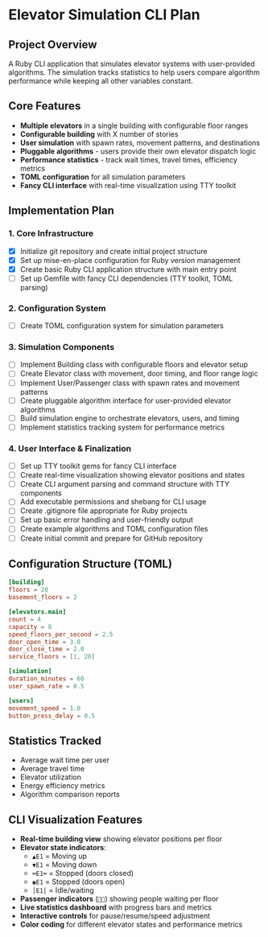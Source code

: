 # Elevator Simulation CLI Plan

## Project Overview
A Ruby CLI application that simulates elevator systems with user-provided algorithms. The simulation tracks statistics to help users compare algorithm performance while keeping all other variables constant.

## Core Features
- **Multiple elevators** in a single building with configurable floor ranges
- **Configurable building** with X number of stories
- **User simulation** with spawn rates, movement patterns, and destinations
- **Pluggable algorithms** - users provide their own elevator dispatch logic
- **Performance statistics** - track wait times, travel times, efficiency metrics
- **TOML configuration** for all simulation parameters
- **Fancy CLI interface** with real-time visualization using TTY toolkit

## Implementation Plan

### 1. Core Infrastructure
- [x] Initialize git repository and create initial project structure
- [x] Set up mise-en-place configuration for Ruby version management
- [x] Create basic Ruby CLI application structure with main entry point
- [ ] Set up Gemfile with fancy CLI dependencies (TTY toolkit, TOML parsing)

### 2. Configuration System
- [ ] Create TOML configuration system for simulation parameters

### 3. Simulation Components
- [ ] Implement Building class with configurable floors and elevator setup
- [ ] Create Elevator class with movement, door timing, and floor range logic
- [ ] Implement User/Passenger class with spawn rates and movement patterns
- [ ] Create pluggable algorithm interface for user-provided elevator algorithms
- [ ] Build simulation engine to orchestrate elevators, users, and timing
- [ ] Implement statistics tracking system for performance metrics

### 4. User Interface & Finalization
- [ ] Set up TTY toolkit gems for fancy CLI interface
- [ ] Create real-time visualization showing elevator positions and states
- [ ] Create CLI argument parsing and command structure with TTY components
- [ ] Add executable permissions and shebang for CLI usage
- [ ] Create .gitignore file appropriate for Ruby projects
- [ ] Set up basic error handling and user-friendly output
- [ ] Create example algorithms and TOML configuration files
- [ ] Create initial commit and prepare for GitHub repository

## Configuration Structure (TOML)
```toml
[building]
floors = 20
basement_floors = 2

[elevators.main]
count = 4
capacity = 8
speed_floors_per_second = 2.5
door_open_time = 3.0
door_close_time = 2.0
service_floors = [1, 20]

[simulation]
duration_minutes = 60
user_spawn_rate = 0.5

[users]
movement_speed = 1.0
button_press_delay = 0.5
```

## Statistics Tracked
- Average wait time per user
- Average travel time
- Elevator utilization
- Energy efficiency metrics
- Algorithm comparison reports

## CLI Visualization Features
- **Real-time building view** showing elevator positions per floor
- **Elevator state indicators**:
  - `▲E1` = Moving up
  - `▼E1` = Moving down  
  - `═E1═` = Stopped (doors closed)
  - `◉E1` = Stopped (doors open)
  - `│E1│` = Idle/waiting
- **Passenger indicators** (`👤👤`) showing people waiting per floor
- **Live statistics dashboard** with progress bars and metrics
- **Interactive controls** for pause/resume/speed adjustment
- **Color coding** for different elevator states and performance metrics